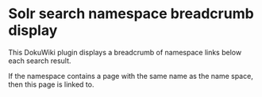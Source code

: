 Solr search namespace breadcrumb display
========================================

This DokuWiki plugin displays a breadcrumb of namespace links below each search result.

If the namespace contains a page with the same name as the name space, then this page is linked to. 

